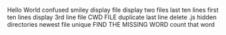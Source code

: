 Hello World
confused smiley
display file
display two files
last ten lines
first ten lines
display 3rd line
file
CWD FILE
duplicate last line
delete .js
hidden directories
newest file
unique
FIND THE MISSING WORD
count that word

